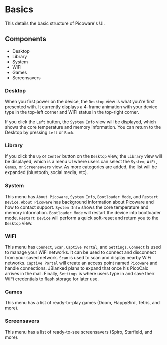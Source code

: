 # Basics
This details the basic structure of Picoware's UI.

## Components
- Desktop
- Library
- System
- WiFi
- Games
- Screensavers

### Desktop
When you first power on the device, the `Desktop` view is what you're first presented with. It currently displays a 4-frame animation with your device type in the top-left corner and WiFi status in the top-right corner.

If you click the `Left` button, the `System Info` view will be displayed, which shows the core temperature and memory information. You can return to the Desktop by pressing `Left` or `Back`. 

### Library
If you click the `Up` or `Center` button on the `Desktop` view, the `Library` view will be displayed, which is a menu UI where users can select the `System`, `WiFi`, `Games`, or `Screensavers` view. As more categories are added, the list will be expanded (bluetooth, social media, etc).

### System
This menu has `About Picoware`, `System Info`, `Bootloader Mode`, and `Restart Device`. `About Picoware` has background information about Picoware and how to contact support. `System Info` shows the core temperature and memory information. `Bootloader Mode` will restart the device into bootloader mode. `Restart Device` will perform a quick soft-reset and return you to the `Desktop` view.

### WiFi
This menu has `Connect`, `Scan`, `Captive Portal`, and `Settings`. `Connect` is used to manage your WiFi networks. It can be used to connect and disconnect from your saved network. `Scan` is used to scan and display nearby WiFi networks. `Captive Portal` will create an access point named `Picoware` and handle connections. JBlanked plans to expand that once his PicoCalc arrives in the mail. Finally, `Settings` is where users type in and save their WiFi credentials to flash storage for later use.

### Games
This menu has a list of ready-to-play games (Doom, FlappyBird, Tetris, and more).

### Screensavers
This menu has a list of ready-to-see screensavers (Spiro, Starfield, and more).
